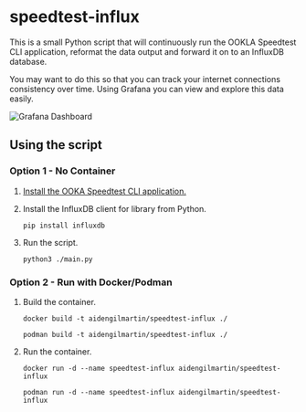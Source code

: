# speedtest-influx

This is a small Python script that will continuously run the OOKLA Speedtest CLI application, reformat the data output and forward it on to an InfluxDB database.

You may want to do this so that you can track your internet connections consistency over time. Using Grafana you can view and explore this data easily.

![Grafana Dashboard](https://i.imgur.com/8cUdMy7.png)

## Using the script

### Option 1 - No Container

1. [Install the OOKA Speedtest CLI application.](https://www.speedtest.net/apps/cli)

2. Install the InfluxDB client for library from Python.

    `pip install influxdb`

3. Run the script.

    `python3 ./main.py`

### Option 2 - Run with Docker/Podman

1. Build the container.

    `docker build -t aidengilmartin/speedtest-influx ./`

    `podman build -t aidengilmartin/speedtest-influx ./`

2. Run the container.

    `docker run -d --name speedtest-influx aidengilmartin/speedtest-influx`

    `podman run -d --name speedtest-influx aidengilmartin/speedtest-influx`
